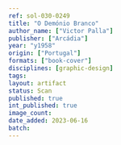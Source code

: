 ```yaml
---
ref: sol-030-0249
title: "O Demónio Branco"
author_name: ["Victor Palla"]
publisher: ["Arcádia"]
year: "y1958"
origin: ["Portugal"]
formats: ["book-cover"]
disciplines: [graphic-design]
tags:
layout: artifact
status: Scan
published: true
int_published: true
image_count:
date_added: 2023-06-16
batch:
---
```

